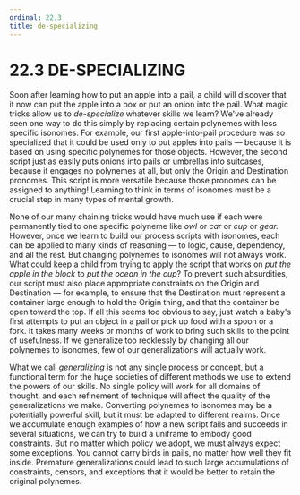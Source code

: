 ```yaml
---
ordinal: 22.3
title: de-specializing
---
```


# 22.3 DE-SPECIALIZING 

<p>Soon after learning how to put an apple into a pail, a child will discover that it now can put the apple into a box or put an onion into the pail. What magic tricks allow us to <em>de-specialize</em> whatever skills we learn? We've already seen one way to do this simply by replacing certain polynemes with less specific isonomes. For example, our first apple-into-pail procedure was so specialized that it could be used only to put apples into pails &mdash; because it is based on using specific polynemes for those objects. However, the second script just as easily puts onions into pails or umbrellas into suitcases, because it engages no polynemes at all, but only the Origin and Destination pronomes. This script is more versatile because those pronomes can be assigned to anything! Learning to think in terms of isonomes must be a crucial step in many types of mental growth.</p>
<p>None of our many chaining tricks would have much use if each were permanently tied to one specific polyneme like <em>owl</em> or <em>car</em> or <em>cup</em> or <em>gear.</em> However, once we learn to build our process scripts with isonomes, each can be applied to many kinds of reasoning &mdash; to logic, cause, dependency, and all the rest. But changing polynemes to isonomes will not always work. What could keep a child from trying to apply the script that works on <em>put the apple in the block</em> to <em>put the ocean in the cup</em>? To prevent such absurdities, our script must also place appropriate constraints on the Origin and Destination &mdash; for example, to ensure that the Destination must represent a container large enough to hold the Origin thing, and that the container be open toward the top. If all this seems too obvious to say, just watch a baby's first attempts to put an object in a pail or pick up food with a spoon or a fork. It takes many weeks or months of work to bring such skills to the point of usefulness. If we generalize too recklessly by changing all our polynemes to isonomes, few of our generalizations will actually work.</p>
<p>What we call <em>generalizing</em> is not any single process or concept, but a functional term for the huge societies of different methods we use to extend the powers of our skills. No single policy will work for all domains of thought, and each refinement of technique will affect the quality of the generalizations we make. Converting polynemes to isonomes may be a potentially powerful skill, but it must be adapted to different realms. Once we accumulate enough examples of how a new script fails and succeeds in several situations, we can try to build a uniframe to embody good constraints. But no matter which policy we adopt, we must always expect some exceptions. You cannot carry birds in pails, no matter how well they fit inside. Premature generalizations could lead to such large accumulations of constraints, censors, and exceptions that it would be better to retain the original polynemes.</p>